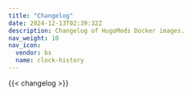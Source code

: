 ```yaml
---
title: "Changelog"
date: 2024-12-13T02:39:32Z
description: Changelog of HugoMods Docker images.
nav_weight: 10
nav_icon:
  vendor: bs
  name: clock-history
---
```


{{< changelog >}}
